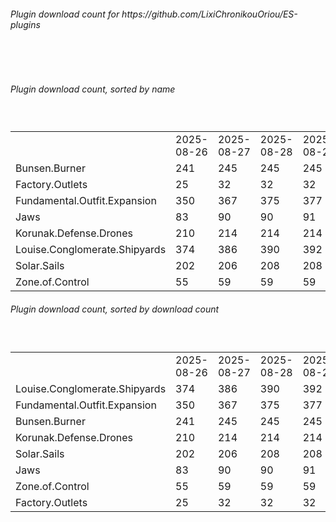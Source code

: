 <h6>Plugin download count for https://github.com/LixiChronikouOriou/ES-plugins</h6><br>
<br>
<h6>Plugin download count, sorted by name</h6><sub><sup><br>
<table>
	<tr>
		<td></td>
		<td>2025-08-26</td>
		<td>2025-08-27</td>
		<td>2025-08-28</td>
		<td>2025-08-29</td>
		<td>2025-08-30</td>
		<td>2025-08-31</td>
		<td>2025-09-01</td>
		<td>today +</td>
	</tr>
	<tr>
		<td>Bunsen.Burner</td>
		<td>241</td>
		<td>245</td>
		<td>245</td>
		<td>245</td>
		<td>245</td>
		<td>246</td>
		<td>248</td>
		<td>+ 2</td>
	</tr>
	<tr>
		<td>Factory.Outlets</td>
		<td>25</td>
		<td>32</td>
		<td>32</td>
		<td>32</td>
		<td>32</td>
		<td>33</td>
		<td>33</td>
		<td></td>
	</tr>
	<tr>
		<td>Fundamental.Outfit.Expansion</td>
		<td>350</td>
		<td>367</td>
		<td>375</td>
		<td>377</td>
		<td>379</td>
		<td>387</td>
		<td>389</td>
		<td>+ 2</td>
	</tr>
	<tr>
		<td>Jaws</td>
		<td>83</td>
		<td>90</td>
		<td>90</td>
		<td>91</td>
		<td>91</td>
		<td>92</td>
		<td>94</td>
		<td>+ 2</td>
	</tr>
	<tr>
		<td>Korunak.Defense.Drones</td>
		<td>210</td>
		<td>214</td>
		<td>214</td>
		<td>214</td>
		<td>214</td>
		<td>215</td>
		<td>217</td>
		<td>+ 2</td>
	</tr>
	<tr>
		<td>Louise.Conglomerate.Shipyards</td>
		<td>374</td>
		<td>386</td>
		<td>390</td>
		<td>392</td>
		<td>393</td>
		<td>396</td>
		<td>399</td>
		<td>+ 3</td>
	</tr>
	<tr>
		<td>Solar.Sails</td>
		<td>202</td>
		<td>206</td>
		<td>208</td>
		<td>208</td>
		<td>208</td>
		<td>209</td>
		<td>211</td>
		<td>+ 2</td>
	</tr>
	<tr>
		<td>Zone.of.Control</td>
		<td>55</td>
		<td>59</td>
		<td>59</td>
		<td>59</td>
		<td>59</td>
		<td>60</td>
		<td>63</td>
		<td>+ 3</td>
	</tr>
</table>
</sub></sup>
<h6>Plugin download count, sorted by download count</h6><sub><sup><br>
<table>
	<tr>
		<td></td>
		<td>2025-08-26</td>
		<td>2025-08-27</td>
		<td>2025-08-28</td>
		<td>2025-08-29</td>
		<td>2025-08-30</td>
		<td>2025-08-31</td>
		<td>2025-09-01</td>
		<td>today +</td>
	</tr>
	<tr>
		<td>Louise.Conglomerate.Shipyards</td>
		<td>374</td>
		<td>386</td>
		<td>390</td>
		<td>392</td>
		<td>393</td>
		<td>396</td>
		<td>399</td>
		<td>+ 3</td>
	</tr>
	<tr>
		<td>Fundamental.Outfit.Expansion</td>
		<td>350</td>
		<td>367</td>
		<td>375</td>
		<td>377</td>
		<td>379</td>
		<td>387</td>
		<td>389</td>
		<td>+ 2</td>
	</tr>
	<tr>
		<td>Bunsen.Burner</td>
		<td>241</td>
		<td>245</td>
		<td>245</td>
		<td>245</td>
		<td>245</td>
		<td>246</td>
		<td>248</td>
		<td>+ 2</td>
	</tr>
	<tr>
		<td>Korunak.Defense.Drones</td>
		<td>210</td>
		<td>214</td>
		<td>214</td>
		<td>214</td>
		<td>214</td>
		<td>215</td>
		<td>217</td>
		<td>+ 2</td>
	</tr>
	<tr>
		<td>Solar.Sails</td>
		<td>202</td>
		<td>206</td>
		<td>208</td>
		<td>208</td>
		<td>208</td>
		<td>209</td>
		<td>211</td>
		<td>+ 2</td>
	</tr>
	<tr>
		<td>Jaws</td>
		<td>83</td>
		<td>90</td>
		<td>90</td>
		<td>91</td>
		<td>91</td>
		<td>92</td>
		<td>94</td>
		<td>+ 2</td>
	</tr>
	<tr>
		<td>Zone.of.Control</td>
		<td>55</td>
		<td>59</td>
		<td>59</td>
		<td>59</td>
		<td>59</td>
		<td>60</td>
		<td>63</td>
		<td>+ 3</td>
	</tr>
	<tr>
		<td>Factory.Outlets</td>
		<td>25</td>
		<td>32</td>
		<td>32</td>
		<td>32</td>
		<td>32</td>
		<td>33</td>
		<td>33</td>
		<td></td>
	</tr>
</table>
</sub></sup>

